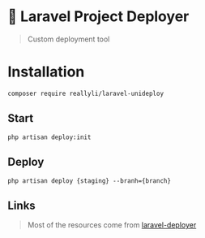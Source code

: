 # 🚀 Laravel Project Deployer

> Custom deployment tool

# Installation

```shell
composer require reallyli/laravel-unideploy
```

## Start
```shell
php artisan deploy:init
```

## Deploy
```shell
php artisan deploy {staging} --branh={branch}
```

## Links

> Most of the resources come from [laravel-deployer](https://github.com/lorisleiva/laravel-deployer)
